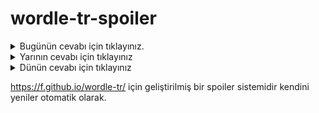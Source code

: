 # wordle-tr-spoiler

<details>
  <summary>Bugünün cevabı için tıklayınız.</summary>
  <br>
    <b> anlık </b>
</details>

<details>
  <summary>Yarının cevabı için tıklayınız</summary>
  <br>
   <b> idrak </b>
</details>

<details>
  <summary>Dünün cevabı için tıklayınız </summary>
  <br>
  <b> eylem </b>
</details>

https://f.github.io/wordle-tr/ için geliştirilmiş bir spoiler sistemidir kendini yeniler otomatik olarak.

